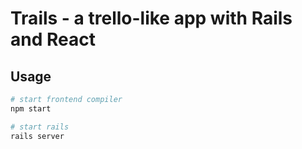 # Trails - a trello-like app with Rails and React

## Usage

```sh
# start frontend compiler
npm start

# start rails
rails server
```
